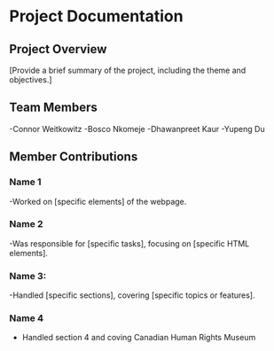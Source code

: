 # Project Documentation

## Project Overview

[Provide a brief summary of the project, including the theme and objectives.]

## Team Members

-Connor Weitkowitz
-Bosco Nkomeje
-Dhawanpreet Kaur
-Yupeng Du

## Member Contributions

### Name 1

-Worked on [specific elements] of the webpage.

### Name 2

-Was responsible for [specific tasks], focusing on [specific HTML elements].

### Name 3:

-Handled [specific sections], covering [specific topics or features].

### Name 4

- Handled section 4 and coving Canadian Human Rights Museum